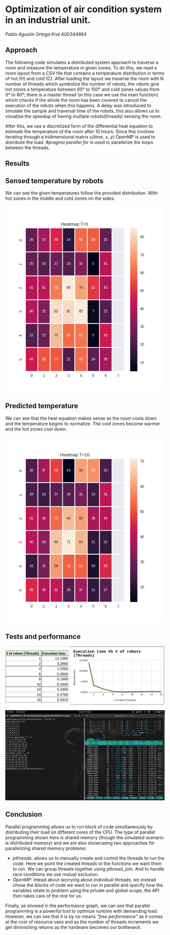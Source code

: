 # Optimization of air condition system in an industrial unit.
_Pablo Agustín Ortega Kral A00344664_

## Approach
The following code simulates a distributed system approach to traverse a room and measure the temperature in given zones. To do this, we read a room layout from a CSV file that contains a temperature distribution in terms of hot (H) and cold (C). After loading the layout we traverse the room with N number of threads which symbolize the number of robots, the robots give hot zones a temperature between 60° to 100° and cold zones values from 0° to 60°; there is a master thread (in this case we use the main function) which checks if the whole the room has been covered to cancel the execution of the robots when this happens. A delay was introduced to simulate the sample and traversal time of the robots, this also allows us to visualize the speedup of having multiple robots(threads) sensing the room.

After this, we use a discretized form of the differential heat equation to estimate the temperature of the room after 10 hours. Since this involves iterating through a tridimensional matrix _u(time, x, y)_ OpenMP is used to distribute the load. _#pragma parallel for_ is used to parallelize the loops between the threads.

## Results
## Sensed temperature by robots
We can see the given temperatures follow the provided distribution. With hot zones in the middle and cold zones on the sides.

![HeathMap0](figures/heatmp0.png?raw=true "Heat map T=0")
## Predicted temperature 
We can see that the heat equation makes sense as the room cools down and the temperature begins to normalize. The cool zones become warmer and the hot zones cool down.

![HeatMap10](figures/heatmp10.png?raw=true "Heat map T=10")

## Tests and performance
![Performance](figures/exection_graph.png?raw=true "Heat map T=10")

![CPU-Use](figures/CPU-Usage.png?raw=true "Heat map T=10")
## Conclusion

Parallel programming allows us to run block of code simultaneously by distributing their load on different cores of the CPU. The type of parallel programming shown here is shared memory (though the simulated scenario is distributed memory) and we are also showcasing two approaches for parallelizing shared memory problems:
- _pthreads_: allows us to manually create and control the threads to run the code. Here we point the created threads to the functions we want them to run. We can group threads together using pthread_join. And to handle race conditions we use mutual exclusion.
- _OpenMP_: intead about worrying about individual threads, we instead chose the blocks of code we want to run in parallel and specify how the variables relate to problem using the private and global scope, the API then takes care of the rest for us.

Finally, as showed in the performance graph, we can see that parallel programming is a powerful tool to optimize runtime with demanding load. However, we can see that it is by no means _"free performance"_ as it comes at the cost of resource uses and as the number of threads increments we get diminishing returns as the hardware becomes our bottleneck.